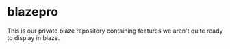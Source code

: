 blazepro
========

This is our private blaze repository containing features we aren't quite ready to display in blaze. 


